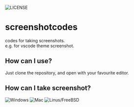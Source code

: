 ![LICENSE](https://img.shields.io/github/license/AC34/screenshotcodes)

# screenshotcodes

codes for taking screenshots.<br> e.g. for vscode theme screenshot.

## How can I use?
Just clone the repository, and open with your favourite editor.

## How can I take screenshot?
 ![Windows](https://img.shields.io/badge/Windows10-Windows%2BShift%2Bs-black)
 ![Mac](https://img.shields.io/badge/Mac-Shift%20%2B%20command%20%2B%205-black)
 ![Linus/FreeBSD](https://img.shields.io/badge/Linux%2FFreeBSD%20and%20variants-You%20know%20what%20to%20do-black)
